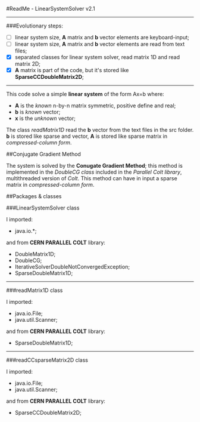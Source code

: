 #ReadMe - LinearSystemSolver v2.1


------------------------------------------------------------------------------------------

###Evolutionary steps:

- [ ] linear system size, **A** matrix and **b** vector elements are keyboard-input;
- [ ] linear system size, **A** matrix and **b** vector elements are read from text files;
- [x] separated classes for linear system solver, read matrix 1D and read matrix 2D;
- [x] **A** matrix is part of the code, but it's stored like **SparseCCDoubleMatrix2D**;

------------------------------------------------------------------------------------------

This code solve a simple **linear system** of the form Ax=b where:

* **A** is the *known* n-by-n matrix symmetric, positive define and real;
* **b** is *known* vector;
* **x** is the *unknown* vector;

The class *readMatrix1D* read the **b** vector from the text files in the src folder. **b** is stored like sparse and vector, **A** is stored like sparse matrix in *compressed-column form*.


##Conjugate Gradient Method

The system is solved by the **Conugate Gradient Method**; this method is implemented in the *DoubleCG class* included in the *Parallel Colt library*, multithreaded version of *Colt*. This method can have in input a sparse matrix in *compressed-column form*.


##Packages & classes

###LinearSystemSolver class

I imported:

- java.io.*;

and from **CERN PARALLEL COLT** library:

- DoubleMatrix1D;
- DoubleCG;
- IterativeSolverDoubleNotConvergedException;
- SparseDoubleMatrix1D;

-------------------------------------------------

###readMatrix1D class

I imported:

- java.io.File;
- java.util.Scanner;

and from **CERN PARALLEL COLT** library:

- SparseDoubleMatrix1D;

-------------------------------------------------

###readCCsparseMatrix2D class

I imported:

- java.io.File;
- java.util.Scanner;

and from **CERN PARALLEL COLT** library:

- SparseCCDoubleMatrix2D;
